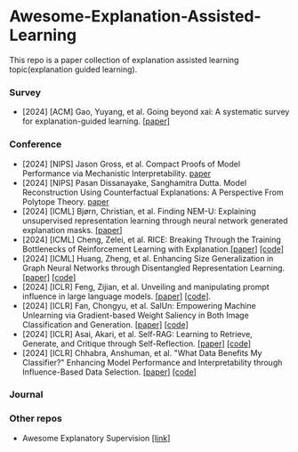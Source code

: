 # Awesome-Explanation-Assisted-Learning
This repo is a paper collection of explanation assisted learning topic(explanation guided learning). 


### Survey
- [2024] [ACM] Gao, Yuyang, et al. Going beyond xai: A systematic survey for explanation-guided learning. [[paper]](https://arxiv.org/pdf/2212.03954)


### Conference
- [2024] [NIPS] Jason Gross, et al. Compact Proofs of Model Performance via Mechanistic Interpretability. [paper](https://openreview.net/pdf?id=2zWbzx50mH)
- [2024] [NIPS] Pasan Dissanayake, Sanghamitra Dutta. Model Reconstruction Using Counterfactual Explanations: A Perspective From Polytope Theory. [paper](https://openreview.net/pdf?id=9uolDxbYLm)
- [2024] [ICML] Bjørn, Christian, et al. Finding NEM-U: Explaining unsupervised representation learning through neural network generated explanation masks. [[paper]](https://openreview.net/attachment?id=Hzpt1Gws9g&name=pdf)
- [2024] [ICML] Cheng, Zelei, et al. RICE: Breaking Through the Training Bottlenecks of Reinforcement Learning with Explanation.[[paper]](https://openreview.net/pdf?id=PKJqsZD5nQ)  [[code]](https://github.com/chengzelei/RICE)
- [2024] [ICML] Huang, Zheng, et al. Enhancing Size Generalization in Graph Neural Networks through Disentangled Representation Learning. [[paper]](https://openreview.net/forum?id=0NdU4y9dWC) [[code]](https://github.com/GraphmindDartmouth/DISGEN)
- [2024] [ICLR] Feng, Zijian, et al. Unveiling and manipulating prompt influence in large language models. [[paper]](https://openreview.net/pdf?id=ap1ByuwQrX) [[code]](https://github.com/zijian678/TDD).
- [2024] [ICLR] Fan, Chongyu, et al. SalUn: Empowering Machine Unlearning via Gradient-based Weight Saliency in Both Image Classification and Generation. [[paper]](https://openreview.net/pdf?id=gn0mIhQGNM) [[code]](https://github.com/OPTML-Group/Unlearn-Saliency)
- [2024] [ICLR] Asai, Akari, et al. Self-RAG: Learning to Retrieve, Generate, and Critique through Self-Reflection. [[paper]](https://openreview.net/pdf?id=hSyW5go0v8) [[code]](https://selfrag.github.io/)
- [2024] [ICLR] Chhabra, Anshuman, et al. "What Data Benefits My Classifier?" Enhancing Model Performance and Interpretability through Influence-Based Data Selection. [[paper]](https://openreview.net/pdf?id=HE9eUQlAvo) [[code]](https://github.com/anshuman23/InfDataSel)


### Journal


### Other repos
- Awesome Explanatory Supervision [[link]](https://github.com/stefanoteso/awesome-explanatory-supervision)
